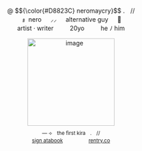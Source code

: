 <p align=center>
     
<br align=center>
      @ $${\color{#D8823C} neromaycry}$$  .ㅤ//


<br align=center>
     ﹟   nero   ㅤ         ⸝⸝   ㅤ         alternative guy   ㅤ         🦇 

<br align=center>
    artist · writer   ㅤ              ㅤ             20yo   ㅤ            ㅤ             he  ﾉ  him 

<p align=center>
     <img width="200" alt="image" src="https://64.media.tumblr.com/ef0272fc6eca2bfd0db4603bbca93dbb/e49dfe03f74b7f74-44/s1280x1920/1149c23c2ba87a081b13d4c754a98402946cdc6d.png" />

<sub>
<br align=center>
— ⟢ㅤthe first kiraㅤ.ㅤ//


<br align=center>
     <a href="https://lightendshere.atabook.org">sign atabook</a>   ㅤ            ㅤ            ㅤ            ㅤ         
     <a href="https://rentry.co/yagamivr">rentry.co</a>
</sub>
